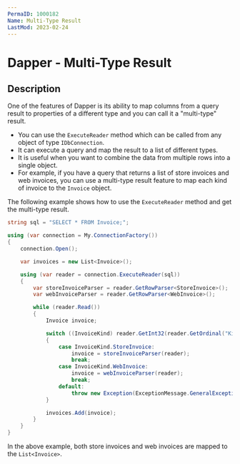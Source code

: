 ```yaml
---
PermaID: 1000182
Name: Multi-Type Result
LastMod: 2023-02-24
---
```


# Dapper - Multi-Type Result

## Description

One of the features of Dapper is its ability to map columns from a query result to properties of a different type and you can call it a "multi-type" result. 

 - You can use the `ExecuteReader` method which can be called from any object of type `IDbConnection`. 
 - It can execute a query and map the result to a list of different types.
 - It is useful when you want to combine the data from multiple rows into a single object. 
 - For example, if you have a query that returns a list of store invoices and web invoices, you can use a multi-type result feature to map each kind of invoice to the `Invoice` object.

The following example shows how to use the `ExecuteReader` method and get the multi-type result.

```csharp
string sql = "SELECT * FROM Invoice;";

using (var connection = My.ConnectionFactory())
{
    connection.Open();

    var invoices = new List<Invoice>();

    using (var reader = connection.ExecuteReader(sql))
    {
        var storeInvoiceParser = reader.GetRowParser<StoreInvoice>();
        var webInvoiceParser = reader.GetRowParser<WebInvoice>();

        while (reader.Read())
        {
            Invoice invoice;

            switch ((InvoiceKind) reader.GetInt32(reader.GetOrdinal("Kind")))
            {
                case InvoiceKind.StoreInvoice:
                    invoice = storeInvoiceParser(reader);
                    break;
                case InvoiceKind.WebInvoice:
                    invoice = webInvoiceParser(reader);
                    break;
                default:
                    throw new Exception(ExceptionMessage.GeneralException);
            }

            invoices.Add(invoice);
        }
    }
}
```

In the above example, both store invoices and web invoices are mapped to the `List<Invoice>`.